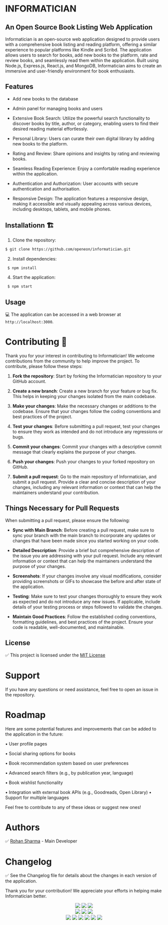 # INFORMATICIAN
## An Open Source Book Listing Web Application 

Informatician is an open-source web application designed to provide users with a comprehensive book listing and reading platform, offering a similar experience to popular platforms like Kindle and Scribd. The application allows users to search for books, add new books to the platform, rate and review books, and seamlessly read them within the application. Built using Node.js, Express.js, React.js, and MongoDB, Informatician aims to create an immersive and user-friendly environment for book enthusiasts.

## Features


- Add new books to the database

- Admin panel for managing books and users
- Extensive Book Search: Utilize the powerful search functionality to discover books by title, author, or category, enabling users to find their desired reading material effortlessly.

- Personal Library: Users can curate their own digital library by adding new books to the platform.

- Rating and Review: Share opinions and insights by rating and reviewing books.

- Seamless Reading Experience: Enjoy a comfortable reading experience within the application.

- Authentication and Authorization: User accounts with secure authentication and authorisation.

- Responsive Design: The application features a responsive design, making it accessible and visually appealing across various devices, including desktops, tablets, and mobile phones.

## Installationn 🏗️

1. Clone the repository:
 ```sh
 $ git clone https://github.com/openeon/informatician.git
 ```

2. Install dependencies:
```sh
 $ npm install
```

4. Start the application:
```sh
 $ npm start
```


## Usage

💻 The application can be accessed in a web browser at `http://localhost:3000`.


# Contributing 🚀

Thank you for your interest in contributing to Informatician! We welcome contributions from the community to help improve the project. To contribute, please follow these steps:

1. **Fork the repository**: Start by forking the Informatician repository to your GitHub account.

2. **Create a new branch**: Create a new branch for your feature or bug fix. This helps in keeping your changes isolated from the main codebase.

3. **Make your changes**: Make the necessary changes or additions to the codebase. Ensure that your changes follow the coding conventions and best practices of the project.

4. **Test your changes**: Before submitting a pull request, test your changes to ensure they work as intended and do not introduce any regressions or bugs.

5. **Commit your changes**: Commit your changes with a descriptive commit message that clearly explains the purpose of your changes.

6. **Push your changes**: Push your changes to your forked repository on GitHub.

7. **Submit a pull request**: Go to the main repository of Informatician, and submit a pull request. Provide a clear and concise description of your changes, including any relevant information or context that can help the maintainers understand your contribution.

## Things Necessary for Pull Requests

When submitting a pull request, please ensure the following:

- **Sync with Main Branch**: Before creating a pull request, make sure to sync your branch with the main branch to incorporate any updates or changes that have been made since you started working on your code.

- **Detailed Description**: Provide a brief but comprehensive description of the issue you are addressing with your pull request. Include any relevant information or context that can help the maintainers understand the purpose of your changes.

- **Screenshots**: If your changes involve any visual modifications, consider providing screenshots or GIFs to showcase the before and after state of the application.

- **Testing**: Make sure to test your changes thoroughly to ensure they work as expected and do not introduce any new issues. If applicable, include details of your testing process or steps followed to validate the changes.

- **Maintain Good Practices**: Follow the established coding conventions, formatting guidelines, and best practices of the project. Ensure your code is readable, well-documented, and maintainable.



## License

✅ This project is licensed under the [MIT License](https://github.com/rohansx/informatician/blob/main/LICENSE)

# Support

If you have any questions or need assistance, feel free to open an issue in the repository.

# Roadmap

Here are some potential features and improvements that can be added to the application in the future:

• User profile pages

• Social sharing options for books

• Book recommendation system based on user preferences

• Advanced search filters (e.g., by publication year, language)

• Book wishlist functionality

• Integration with external book  APIs (e.g., Goodreads, Open Library)
• Support for multiple languages

Feel free to contribute to any of these ideas or suggest new ones!

# Authors

✅ [Rohan Sharma](https://github.com/rohansx) - Main Developer

# Changelog

✅ See the Changelog file for details about the changes in each version of the application.


Thank you for your contribution! We appreciate your efforts in helping make Informatician better.

<div align="center">
<img src="https://forthebadge.com/images/badges/built-with-love.svg" />
<img src="https://forthebadge.com/images/badges/uses-brains.svg" />
<img src="https://forthebadge.com/images/badges/powered-by-responsibility.svg" />
   </div>
   <div align="center">
<img src="https://img.shields.io/github/license/rohansx/informatician?style=for-the-badge" />
<img src="https://img.shields.io/github/repo-size/rohansx/informatician?style=for-the-badge" />
<img src="https://img.shields.io/github/issues/rohansx/informatician?style=for-the-badge" /><br>
<img src="https://img.shields.io/github/issues-pr/rohansx/informatician?style=for-the-badge" />
 <img src="https://img.shields.io/github/forks/rohansx/informatician?style=for-the-badge" />
 <img src="https://img.shields.io/github/issues-closed-raw/rohansx/informatician?style=for-the-badge" />
  <img src="https://img.shields.io/github/contributors/rohansx/informatician?style=for-the-badge" />
 <img src="https://img.shields.io/github/stars/rohansx/informatician?style=for-the-badge" />
 <img src="https://img.shields.io/github/last-commit/rohansx/informatician?style=for-the-badge" />
</div>


